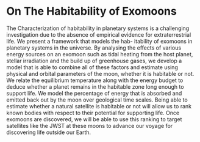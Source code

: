 # On The Habitability of Exomoons
The Characterization of habitability in planetary systems is a challenging investigation due to the absence of empirical evidence for extraterrestrial life. We present a framework that models the hab- itability of exomoons in planetary systems in the universe. By analysing the effects of various energy sources on an exomoon such as tidal heating from the host planet, stellar irradiation and the build up of greenhouse gases, we develop a model that is able to combine all of these factors and estimate using physical and orbital parameters of the moon, whether it is habitable or not. We relate the equilibrium temperature along with the energy budget to deduce whether a planet remains in the habitable zone long enough to support life. We model the percentage of energy that is absorbed and emitted back out by the moon over geological time scales. Being able to estimate whether a natural satellite is habitable or not will allow us to rank known bodies with respect to their potential for supporting life. Once exomoons are discovered, we will be able to use this ranking to target satellites like the JWST at these moons to advance our voyage for discovering life outside our Earth.
